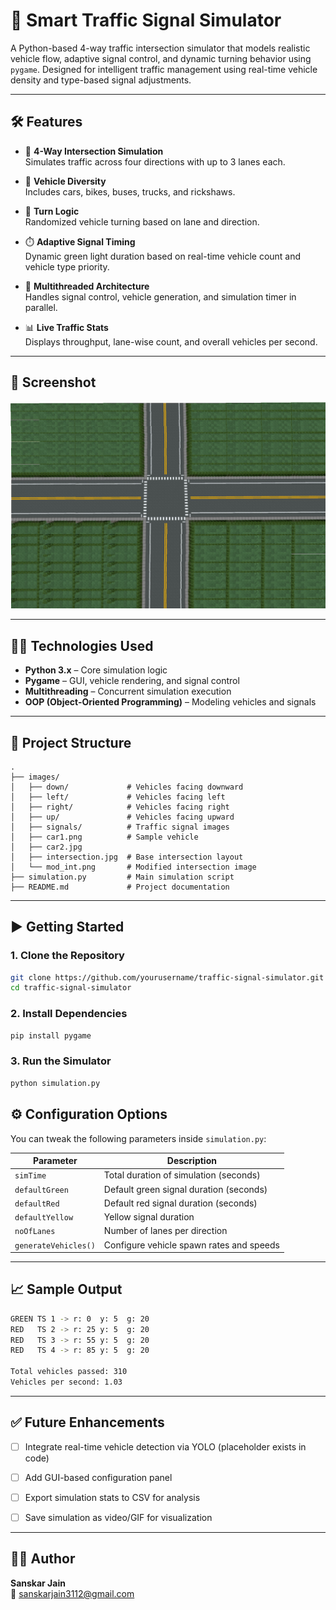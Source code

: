 
# 🚦 Smart Traffic Signal Simulator

A Python-based 4-way traffic intersection simulator that models realistic vehicle flow, adaptive signal control, and dynamic turning behavior using `pygame`. Designed for intelligent traffic management using real-time vehicle density and type-based signal adjustments.

---

## 🛠️ Features

- 🔄 **4-Way Intersection Simulation**  
  Simulates traffic across four directions with up to 3 lanes each.

- 🚗 **Vehicle Diversity**  
  Includes cars, bikes, buses, trucks, and rickshaws.

- 🔀 **Turn Logic**  
  Randomized vehicle turning based on lane and direction.

- ⏱️ **Adaptive Signal Timing**  
  Dynamic green light duration based on real-time vehicle count and vehicle type priority.

- 🧵 **Multithreaded Architecture**  
  Handles signal control, vehicle generation, and simulation timer in parallel.

- 📊 **Live Traffic Stats**  
  Displays throughput, lane-wise count, and overall vehicles per second.

---

## 📸 Screenshot

<p align="center">
  <img src="images/mod_int.png" alt="Traffic Simulation Preview" width="600">
</p>

---

## 🧑‍💻 Technologies Used

- **Python 3.x** – Core simulation logic  
- **Pygame** – GUI, vehicle rendering, and signal control  
- **Multithreading** – Concurrent simulation execution  
- **OOP (Object-Oriented Programming)** – Modeling vehicles and signals

---

## 📁 Project Structure

```
.
├── images/
│   ├── down/             # Vehicles facing downward
│   ├── left/             # Vehicles facing left
│   ├── right/            # Vehicles facing right
│   ├── up/               # Vehicles facing upward
│   ├── signals/          # Traffic signal images
│   ├── car1.png          # Sample vehicle
│   ├── car2.jpg
│   ├── intersection.jpg  # Base intersection layout
│   └── mod_int.png       # Modified intersection image
├── simulation.py         # Main simulation script
├── README.md             # Project documentation
```

---

## ▶️ Getting Started

### 1. Clone the Repository

```bash
git clone https://github.com/yourusername/traffic-signal-simulator.git
cd traffic-signal-simulator
```

### 2. Install Dependencies

```bash
pip install pygame
```

### 3. Run the Simulator

```bash
python simulation.py
```
## ⚙️ Configuration Options

You can tweak the following parameters inside `simulation.py`:

| Parameter            | Description                               |
|----------------------|-------------------------------------------|
| `simTime`            | Total duration of simulation (seconds)    |
| `defaultGreen`       | Default green signal duration (seconds)   |
| `defaultRed`         | Default red signal duration (seconds)     |
| `defaultYellow`      | Yellow signal duration                    |
| `noOfLanes`          | Number of lanes per direction             |
| `generateVehicles()` | Configure vehicle spawn rates and speeds  |

---

## 📈 Sample Output

```bash
GREEN TS 1 -> r: 0  y: 5  g: 20
RED   TS 2 -> r: 25 y: 5  g: 20
RED   TS 3 -> r: 55 y: 5  g: 20
RED   TS 4 -> r: 85 y: 5  g: 20

Total vehicles passed: 310
Vehicles per second: 1.03
```

---

## ✅ Future Enhancements

- [ ] Integrate real-time vehicle detection via YOLO (placeholder exists in code)
- [ ] Add GUI-based configuration panel
- [ ] Export simulation stats to CSV for analysis
- [ ] Save simulation as video/GIF for visualization


---

## 🙋‍♂️ Author

**Sanskar Jain**  
📧 [sanskarjain3112@gmail.com](mailto:sanskarjain3112@gmail.com)  

